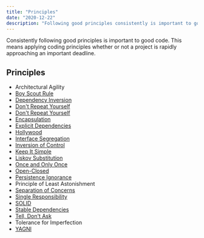 ```yaml
---
title: "Principles"
date: "2020-12-22"
description: "Following good principles consistently is important to good code."
---
```


Consistently following good principles is important to good code. This means applying coding principles whether or not a project is rapidly approaching an important deadline.

## Principles

- Architectural Agility
- [Boy Scout Rule](/principles/boy-scout-rule)
- [Dependency Inversion](/principles/dependency-inversion-principle)
- [Don't Repeat Yourself](/principles/dont-repeat-yourself)
- [Don't Repeat Yourself](/principles/dont-repeat-yourself)
- [Encapsulation](/principles/encapsulation)
- [Explicit Dependencies](/principles/explicit-dependencies-principle)
- [Hollywood](/principles/hollywood-principle)
- [Interface Segregation](/principles/interface-segregation)
- [Inversion of Control](/principles/inversion-of-control)
- [Keep It Simple](/principles/keep-it-simple)
- [Liskov Substitution](/principles/liskov-substitution-principle)
- [Once and Only Once](/principles/once-and-only-once)
- [Open-Closed](/principles/open-closed-principle)
- [Persistence Ignorance](/principles/persistence-ignorance)
- Principle of Least Astonishment
- [Separation of Concerns](/principles/separation-of-concerns)
- [Single Responsibility](/principles/single-responsibility-principle)
- [SOLID](/principles/solid)
- [Stable Dependencies](/principles/stable-dependencies)
- [Tell, Don't Ask](/principles/tell-dont-ask)
- Tolerance for Imperfection
- [YAGNI](/principles/yagni)
